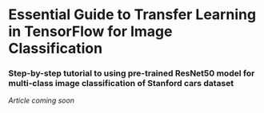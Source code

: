 # Essential Guide to Transfer Learning in TensorFlow for Image Classification
### Step-by-step tutorial to using pre-trained ResNet50 model for multi-class image classification of Stanford cars dataset

*Article coming soon*
